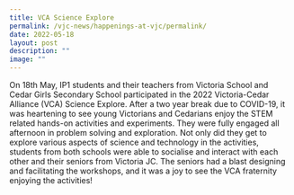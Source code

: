```yaml
---
title: VCA Science Explore
permalink: /vjc-news/happenings-at-vjc/permalink/
date: 2022-05-18
layout: post
description: ""
image: ""
---
```

On 18th May, IP1 students and their teachers from Victoria School and Cedar Girls Secondary School participated in the 2022 Victoria-Cedar Alliance (VCA) Science Explore. After a two year break due to COVID-19, it was heartening to see young Victorians and Cedarians enjoy the STEM related hands-on activities and experiments. They were fully engaged all afternoon in problem solving and exploration. Not only did they get to explore various aspects of science and technology in the activities, students from both schools were able to socialise and interact with each other and their seniors from Victoria JC. The seniors had a blast designing and facilitating the workshops, and it was a joy to see the VCA fraternity enjoying the activities!